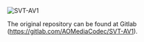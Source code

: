 ![SVT-AV1](https://github.com/Patman86/SVT-AV1-Mod-by-Patman/assets/54327252/8cb2bf9f-7c0a-4eed-b3c5-b8a308500b50)
 
The original repository can be found at Gitlab (https://gitlab.com/AOMediaCodec/SVT-AV1).
